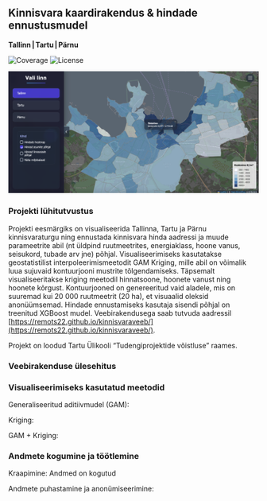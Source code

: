 ## Kinnisvara kaardirakendus & hindade ennustusmudel
**Tallinn | Tartu | Pärnu**

![Coverage](https://img.shields.io/codecov/c/github/remots22/kinnisvaraveeb)
![License](https://img.shields.io/github/license/remots22/kinnisvaraveeb)

![Demo GIF](test.png)
### Projekti lühitutvustus

Projekti eesmärgiks on visualiseerida Tallinna, Tartu ja Pärnu kinnisvaraturgu ning ennustada kinnisvara hinda aadressi ja muude parameetrite abil (nt üldpind ruutmeetrites, energiaklass, hoone vanus, seisukord, tubade arv jne) põhjal. Visualiseerimiseks kasutatakse geostatistilist interpoleerimismeetodit GAM Kriging, mille abil on võimalik luua sujuvaid kontuurjooni mustrite tõlgendamiseks. Täpsemalt visualiseeritakse kriging meetodil hinnatsoone, hoonete vanust ning hoonete kõrgust. Kontuurjooned on genereeritud vaid aladele, mis on suuremad kui 20 000 ruutmeetrit (20 ha), et visuaalid oleksid anonüümsemad. Hindade ennustamiseks kasutaja sisendi põhjal on treenitud XGBoost mudel. Veebirakendusega saab tutvuda aadressil [https://remots22.github.io/kinnisvaraveeb/](https://remots22.github.io/kinnisvaraveeb/).

Projekt on loodud Tartu Ülikooli “Tudengiprojektide võistluse” raames.

### Veebirakenduse ülesehitus

### Visualiseerimiseks kasutatud meetodid

Generaliseeritud aditiivmudel (GAM):

Kriging:

GAM + Kriging:

### Andmete kogumine ja töötlemine

Kraapimine: Andmed on kogutud

Andmete puhastamine ja anonümiseerimine:

